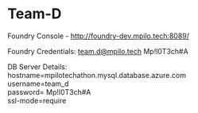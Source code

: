 # Team-D

Foundry Console - http://foundry-dev.mpilo.tech:8089/

Foundry Credentials:
team.d@mpilo.tech	Mp!l0T3ch#A

DB Server Details:  
hostname=mpilotechathon.mysql.database.azure.com  
username=team_d  
password= Mp!l0T3ch#A  
ssl-mode=require 
